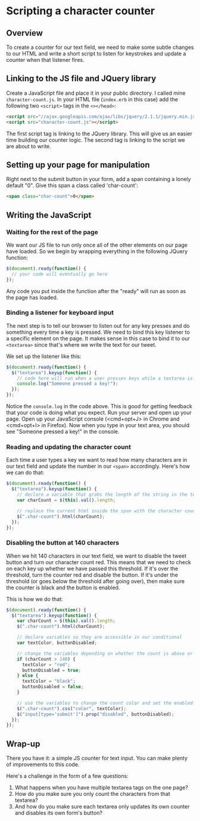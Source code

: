 # Scripting a character counter

## Overview
To create a counter for our text field, we need to make some subtle changes to our HTML and write a short script to listen for keystrokes and update a counter when that listener fires.

## Linking to the JS file and JQuery library
Create a JavaScript file and place it in your public directory. I called mine `character-count.js`. In your HTML file (`index.erb` in this case) add the following two `<script>` tags in the `<></head>`:

```html
<script src="//ajax.googleapis.com/ajax/libs/jquery/2.1.1/jquery.min.js"></script>
<script src="character-count.js"></script>
```

The first script tag is linking to the JQuery library. This will give us an easier time building our counter logic. The second tag is linking to the script we are about to write.

## Setting up your page for manipulation
Right next to the submit button in your form, add a span containing a lonely default "0". Give this span a class called 'char-count':

```html
<span class="char-count">0</span>
```

## Writing the JavaScript

### Waiting for the rest of the page
We want our JS file to run only once all of the other elements on our page have loaded. So we begin by wrapping everything in the following JQuery function:

```js
$(document).ready(function() {
  // your code will eventually go here
});
```

Any code you put inside the function after the "ready" will run as soon as the page has loaded.

### Binding a listener for keyboard input
The next step is to tell our browser to listen out for any key presses and do something every time a key is pressed. We need to bind this key listener to a specific element on the page. It makes sense in this case to bind it to our `<textarea>` since that's where we write the text for our tweet.

We set up the listener like this:

```js
$(document).ready(function() {
  $("textarea").keyup(function() {
    // code here will run when a user presses keys while a textarea is in focus
    console.log("Someone pressed a key!");
  });
});
```

Notice the `console.log` in the code above. This is good for getting feedback that your code is doing what you expect. Run your server and open up your page. Open up your JavaScript console (<cmd+opt+J> in Chrome and <cmd+opt+I> in Firefox). Now when you type in your text area, you should see "Someone pressed a key!" in the console.

### Reading and updating the character count
Each time a user types a key we want to read how many characters are in our text field and update the number in our `<span>` accordingly. Here's how we can do that:

```js
$(document).ready(function() {
  $("textarea").keyup(function() {
    // declare a variable that grabs the length of the string in the textarea
    var charCount = $(this).val().length;

    // replace the current html inside the span with the character count
    $(".char-count").html(charCount);
  });
});
```

### Disabling the button at 140 characters
When we hit 140 characters in our text field, we want to disable the tweet button and turn our character count red. This means that we need to check on each key up whether we have passed this threshold. If it's over the threshold, turn the counter red and disable the button. If it's under the threshold (or goes below the threshold after going over), then make sure the counter is black and the button is enabled.

This is how we do that:

```js
$(document).ready(function() {
  $("textarea").keyup(function() {
    var charCount = $(this).val().length;
    $(".char-count").html(charCount);

    // declare variables so they are accessible in our conditional
    var textColor, buttonDisabled;

    // change the variables depending on whether the count is above or below the max characters
    if (charCount > 140) {
      textColor = "red";
      buttonDisabled = true;
    } else {
      textColor = "black";
      buttonDisabled = false;
    }

    // use the variables to change the count color and set the enabled-ness of the button
    $(".char-count").css("color", textColor);
    $("input[type='submit']").prop("disabled", buttonDisabled);
  });
});
```

## Wrap-up
There you have it: a simple JS counter for text input. You can make plenty of improvements to this code.

Here's a challenge in the form of a few questions:
  1. What happens when you have multiple textarea tags on the one page?
  2. How do you make sure you only count the characters from that textarea?
  3. And how do you make sure each textarea only updates its own counter and disables its own form's button?
